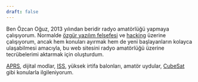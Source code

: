 ```yaml
---
draft: false
---
```

Ben Özcan Oğuz, 2013 yılından beridir radyo amatörlüğü yapmaya çalışıyorum. Normalde [özgür yazılım felsefesi](https://oyd.org.tr/yazilar/ozgur-yazilim/) ve [hacking](https://hackerspace.ist) üzerine çalışıyorum, ancak hem konuları ayırmak hem de yeni başlayanların kolayca ulaşabilmesi amacıyla, bu web sitesini radyo amatörlüğü üzerine tecrübelerimi aktarmak için oluşturdum.

[APRS](https://en.wikipedia.org/wiki/Automatic_Packet_Reporting_System), dijital modlar, [ISS](https://en.wikipedia.org/wiki/ISS), yüksek irtifa balonları, amatör uydular, [CubeSat](https://en.wikipedia.org/wiki/CubeSat) gibi konularla ilgileniyorum.

